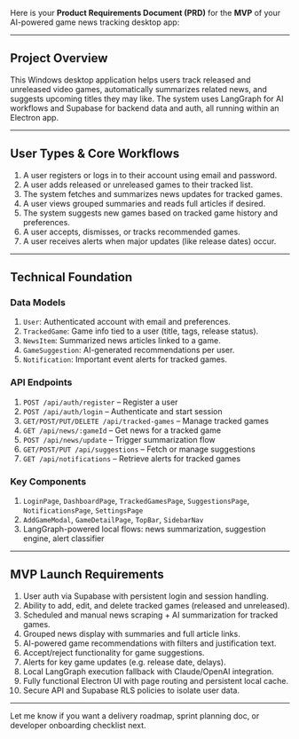 Here is your **Product Requirements Document (PRD)** for the **MVP** of your AI-powered game news tracking desktop app:

---

## **Project Overview**

This Windows desktop application helps users track released and unreleased video games, automatically summarizes related news, and suggests upcoming titles they may like. The system uses LangGraph for AI workflows and Supabase for backend data and auth, all running within an Electron app.

---

## **User Types & Core Workflows**

1. A user registers or logs in to their account using email and password.
2. A user adds released or unreleased games to their tracked list.
3. The system fetches and summarizes news updates for tracked games.
4. A user views grouped summaries and reads full articles if desired.
5. The system suggests new games based on tracked game history and preferences.
6. A user accepts, dismisses, or tracks recommended games.
7. A user receives alerts when major updates (like release dates) occur.

---

## **Technical Foundation**

### **Data Models**

1. `User`: Authenticated account with email and preferences.
2. `TrackedGame`: Game info tied to a user (title, tags, release status).
3. `NewsItem`: Summarized news articles linked to a game.
4. `GameSuggestion`: AI-generated recommendations per user.
5. `Notification`: Important event alerts for tracked games.

### **API Endpoints**

1. `POST /api/auth/register` – Register a user
2. `POST /api/auth/login` – Authenticate and start session
3. `GET/POST/PUT/DELETE /api/tracked-games` – Manage tracked games
4. `GET /api/news/:gameId` – Get news for a tracked game
5. `POST /api/news/update` – Trigger summarization flow
6. `GET/POST/PUT /api/suggestions` – Fetch or manage suggestions
7. `GET /api/notifications` – Retrieve alerts for tracked games

### **Key Components**

1. `LoginPage`, `DashboardPage`, `TrackedGamesPage`, `SuggestionsPage`, `NotificationsPage`, `SettingsPage`
2. `AddGameModal`, `GameDetailPage`, `TopBar`, `SidebarNav`
3. LangGraph-powered local flows: news summarization, suggestion engine, alert classifier

---

## **MVP Launch Requirements**

1. User auth via Supabase with persistent login and session handling.
2. Ability to add, edit, and delete tracked games (released and unreleased).
3. Scheduled and manual news scraping + AI summarization for tracked games.
4. Grouped news display with summaries and full article links.
5. AI-powered game recommendations with filters and justification text.
6. Accept/reject functionality for game suggestions.
7. Alerts for key game updates (e.g. release date, delays).
8. Local LangGraph execution fallback with Claude/OpenAI integration.
9. Fully functional Electron UI with page routing and persistent local cache.
10. Secure API and Supabase RLS policies to isolate user data.

---

Let me know if you want a delivery roadmap, sprint planning doc, or developer onboarding checklist next.
